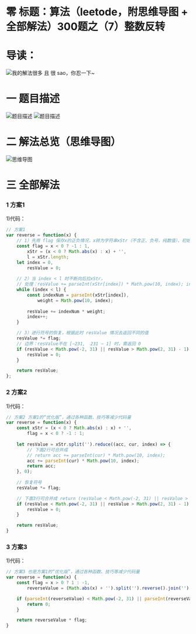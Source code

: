 # 零 标题：算法（leetode，附思维导图 + 全部解法）300题之（7）整数反转

# 导读：
![我的解法很多 且 很 sao，你忍一下~](https://cdn.jsdelivr.net/gh/CYBYOB/img/2021-8-10/1628599234603-image.png)

# 一 题目描述
![题目描述](https://cdn.jsdelivr.net/gh/CYBYOB/img/2021-8-7/1628325944833-image.png)
![题目描述](https://cdn.jsdelivr.net/gh/CYBYOB/img/2021-8-7/1628325955688-image.png)

# 二 解法总览（思维导图）
![思维导图](https://cdn.jsdelivr.net/gh/CYBYOB/img/2021-8-7/1628328122350-%E7%AE%97%E6%B3%95%EF%BC%88leetode%EF%BC%8C%E9%99%84%E6%80%9D%E7%BB%B4%E5%AF%BC%E5%9B%BE%20+%20%E5%85%A8%E9%83%A8%E8%A7%A3%E6%B3%95%EF%BC%89300%E9%A2%98%E4%B9%8B%EF%BC%887%EF%BC%89%E6%95%B4%E6%95%B0%E5%8F%8D%E8%BD%AC.png)

# 三 全部解法
### 1 方案1
1)代码：
```js
// 方案1 
var reverse = function(x) {
    // 1）先用 flag 保存x的正负情况，x转为字符串xStr（不含正、负号，纯数值）、初始化 resValue 为0 等
    const flag = x < 0 ? -1 : 1,
        xStr = (x < 0 ? Math.abs(x) : x) + '',
        l = xStr.length;
    let index = 0,
        resValue = 0;
    
    // 2）当 index < l 时不断向后拉xStr，
    // 处理：resValue += parseInt(xStr[index]) * Math.pow(10, index); index++;
    while (index < l) {
        const indexNum = parseInt(xStr[index]),
            weight = Math.pow(10, index);
        
        resValue += indexNum * weight;
        index++;
    }

    // 3）进行符号的恢复，根据此时 resValue 情况去返回不同的值
    resValue *= flag;
    // 边界：resValue不在 [−231,  231 − 1] 时，需返回 0 
    if (resValue < Math.pow(-2, 31) || resValue > Math.pow(2, 31) - 1) {
        resValue = 0;
    }

    return resValue;
};
```

### 2 方案2
1)代码：
```js
// 方案2 方案1的“优化版”，通过各种函数、技巧等减少代码量
var reverse = function(x) {
    const xStr = (x < 0 ? Math.abs(x) : x) + '',
        flag = x < 0 ? -1 : 1;
    
    let resValue = xStr.split('').reduce((acc, cur, index) => {
        // 下面2行可合并成
        // return acc += parseInt(cur) * Math.pow(10, index);
        acc += parseInt(cur) * Math.pow(10, index);
        return acc;
    }, 0);
    
    // 恢复符号
    resValue *= flag;

    // 下面3行可合并成 return (resValue < Math.pow(-2, 31) || resValue > Math.pow(2, 31) - 1) ? 0 : resValue;
    if (resValue < Math.pow(-2, 31) || resValue > Math.pow(2, 31) - 1) {
        resValue = 0;
    }

    return resValue;
}
```

### 3 方案3
1)代码：
```js
// 方案3 也是方案1的“优化版”，通过各种函数、技巧等减少代码量
var reverse = function(x) {
    const flag = x > 0 ? 1 : -1,
        reverseValue = (Math.abs(x) + '').split('').reverse().join('');

    if (parseInt(reverseValue) < Math.pow(-2, 31) || parseInt(reverseValue) > Math.pow(2, 31) - 1) {
        return 0;
    }

    return reverseValue * flag;
}
```